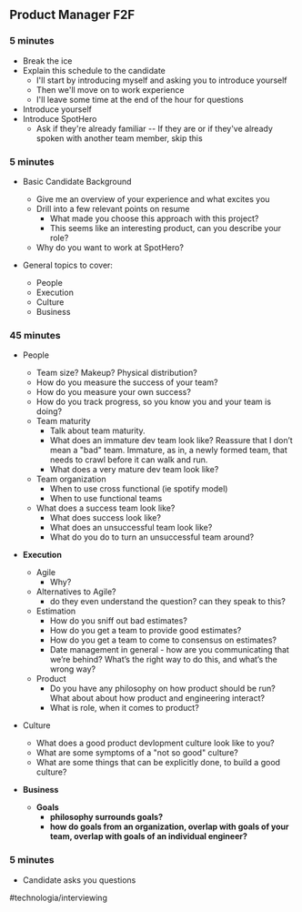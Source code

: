 ## Product Manager F2F

### 5 minutes
* Break the ice
* Explain this schedule to the candidate
	* I'll start by introducing myself and asking you to introduce yourself
	* Then we'll move on to work experience
	* I'll leave some time at the end of the hour for questions
* Introduce yourself
* Introduce SpotHero
	* Ask if they're already familiar -- If they are or if they've already spoken with another team member, skip this

### 5 minutes
* Basic Candidate Background
	* Give me an overview of your experience and what excites you
	* Drill into a few relevant points on resume
		* What made you choose this approach with this project?
		* This seems like an interesting product, can you describe your role?
	* Why do you want to work at SpotHero?

* General topics to cover:
	* People
	* Execution
	* Culture
	* Business

### 45 minutes
* People
	* Team size?  Makeup? Physical distribution?
	* How do you measure the success of your team?
	* How do you measure your own success?
	* How do you track progress, so you know you and your team is doing?
	* Team maturity
		* Talk about team maturity.
		* What does an immature dev team look like?  Reassure that I don’t mean a "bad" team.  Immature, as in, a newly formed team, that needs to crawl before it can walk and run.
		* What does a very mature dev team look like?
	* Team organization
		* When to use cross functional (ie spotify model)
		* When to use functional teams
	* What does a success team look like?
		* What does success look like?
		* What does an unsuccessful team look like?
		* What do you do to turn an unsuccessful team around?

* **Execution**
	* Agile
		* Why?
	* Alternatives to Agile?
		* do they even understand the question? can they speak to this?
	* Estimation
		* How do you sniff out bad estimates?
		* How do you get a team to provide good estimates?
		* How do you get a team to come to consensus on estimates?
		* Date management in general - how are you communicating that we’re behind? What’s the right way to do this, and what’s the wrong way?
	* Product
		* Do you have any philosophy on how product should be run?  What about about how product and engineering interact?
		* What is role, when it comes to product?

* Culture
	* What does a good product devlopment culture look like to you?
	* What are some symptoms of a "not so good" culture?
	* What are some things that can be explicitly done, to build a good culture?

* **Business**
	* **Goals**
		* **philosophy surrounds goals?**
		* **how do goals from an organization, overlap with goals of your team, overlap with goals of an individual engineer?**

### 5 minutes
* Candidate asks you questions

#technologia/interviewing